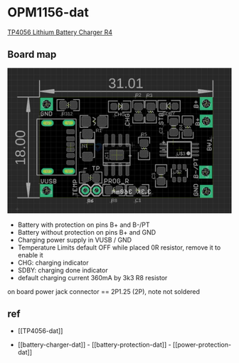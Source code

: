 
# OPM1156-dat

[TP4056 Lithium Battery Charger R4](https://www.electrodragon.com/product/tp4056-lithium-battery-charger-r3/)



## Board map 

![](2024-05-17-15-27-48.png)

- Battery with    protection on pins B+ and B-/PT
- Battery without protection on pins B+ and GND
- Charging power supply in VUSB / GND
- Temperature Limits default OFF while placed 0R resistor, remove it to enable it
- CHG: charging indicator 
- SDBY: charging done indicator 
- default charging current 360mA by 3k3 R8 resistor 


on board power jack connector == 2P1.25 (2P), note not soldered 



## ref 

- [[TP4056-dat]]

- [[battery-charger-dat]] - [[battery-protection-dat]] - [[power-protection-dat]]
